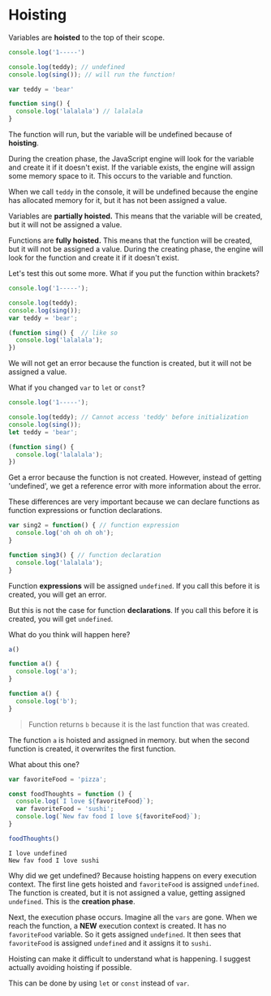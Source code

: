 # Hoisting

Variables are **hoisted** to the top of their scope. 

```js
console.log('1-----')

console.log(teddy); // undefined
console.log(sing()); // will run the function!

var teddy = 'bear'

function sing() {
  console.log('lalalala') // lalalala
}
```
The function will run, but the variable will be undefined because of **hoisting**.

During the creation phase, the JavaScript engine will look for the variable and create it if it doesn't exist. If the variable exists, the engine will assign some memory space to it. This occurs to the variable and function.

When we call `teddy` in the console, it will be undefined because the engine has allocated memory for it, but it has not been assigned a value.

Variables are **partially hoisted.** This means that the variable will be created, but it will not be assigned a value.

Functions are **fully hoisted.** This means that the function will be created, but it will not be assigned a value. During the creating phase, the engine will look for the function and create it if it doesn't exist.

Let's test this out some more. What if you put the function within brackets?

```js
console.log('1-----');

console.log(teddy);
console.log(sing());
var teddy = 'bear';

(function sing() {  // like so
  console.log('lalalala');
})
```

We will not get an error because the function is created, but it will not be assigned a value. 

What if you changed `var` to `let` or `const`?
```js
console.log('1-----');

console.log(teddy); // Cannot access 'teddy' before initialization
console.log(sing());
let teddy = 'bear';

(function sing() {
  console.log('lalalala');
})
```

Get a error because the function is not created. However, instead of getting 'undefined', we get a reference error with more information about the error.

These differences are very important because we can declare functions as function expressions or function declarations. 
```js
var sing2 = function() { // function expression
  console.log('oh oh oh oh');
}

function sing3() { // function declaration
  console.log('lalalala');
}
```

Function **expressions** will be assigned `undefined`. If you call this before it is created, you will get an error.

But this is not the case for function **declarations**. If you call this before it is created, you will get `undefined`.

What do you think will happen here?
```js
a()

function a() {
  console.log('a');
}

function a() {
  console.log('b');
}
```
> Function returns `b` because it is the last function that was created.

The function `a` is hoisted and assigned in memory. but when the second function is created, it overwrites the first function.

What about this one?
```js
var favoriteFood = 'pizza';

const foodThoughts = function () {
  console.log(`I love ${favoriteFood}`);
  var favoriteFood = 'sushi';
  console.log(`New fav food I love ${favoriteFood}`);
}

foodThoughts()
```

```
I love undefined
New fav food I love sushi
```

Why did we get undefined? Because hoisting happens on every execution context. The first line gets hoisted and `favoriteFood` is assigned `undefined`. The function is created, but it is not assigned a value, getting assigned `undefined`. This is the **creation phase**. 

Next, the execution phase occurs. Imagine all the `vars` are gone. When we reach the function, a **NEW** execution context is created. It has no `favoriteFood` variable. So it gets assigned `undefined`. It then sees that `favoriteFood` is assigned `undefined` and it assigns it to `sushi`.

Hoisting can make it difficult to understand what is happening. I suggest actually avoiding hoisting if possible. 

This can be done by using `let` or `const` instead of `var`.
